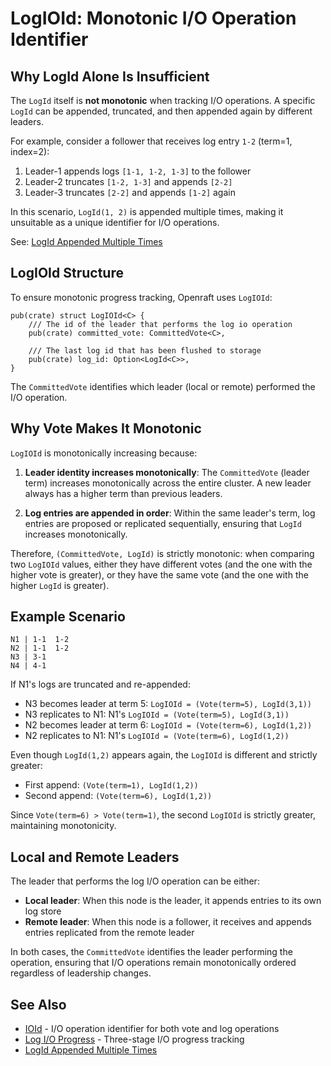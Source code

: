# LogIOId: Monotonic I/O Operation Identifier

## Why LogId Alone Is Insufficient

The `LogId` itself is **not monotonic** when tracking I/O operations. A specific `LogId` can be appended, truncated, and then appended again by different leaders.

For example, consider a follower that receives log entry `1-2` (term=1, index=2):
1. Leader-1 appends logs `[1-1, 1-2, 1-3]` to the follower
2. Leader-2 truncates `[1-2, 1-3]` and appends `[2-2]`
3. Leader-3 truncates `[2-2]` and appends `[1-2]` again

In this scenario, `LogId(1, 2)` is appended multiple times, making it unsuitable as a unique identifier for I/O operations.

See: [LogId Appended Multiple Times](crate::docs::protocol::replication::log_replication#logid-appended-multiple-times)

## LogIOId Structure

To ensure monotonic progress tracking, Openraft uses `LogIOId`:

```rust,ignore
pub(crate) struct LogIOId<C> {
    /// The id of the leader that performs the log io operation
    pub(crate) committed_vote: CommittedVote<C>,

    /// The last log id that has been flushed to storage
    pub(crate) log_id: Option<LogId<C>>,
}
```

The `CommittedVote` identifies which leader (local or remote) performed the I/O operation.

## Why Vote Makes It Monotonic

`LogIOId` is monotonically increasing because:

1. **Leader identity increases monotonically**: The `CommittedVote` (leader term) increases monotonically across the entire cluster. A new leader always has a higher term than previous leaders.

2. **Log entries are appended in order**: Within the same leader's term, log entries are proposed or replicated sequentially, ensuring that `LogId` increases monotonically.

Therefore, `(CommittedVote, LogId)` is strictly monotonic: when comparing two `LogIOId` values, either they have different votes (and the one with the higher vote is greater), or they have the same vote (and the one with the higher `LogId` is greater).

## Example Scenario

```text
N1 | 1-1  1-2
N2 | 1-1  1-2
N3 | 3-1
N4 | 4-1
```

If N1's logs are truncated and re-appended:
- N3 becomes leader at term 5: `LogIOId = (Vote(term=5), LogId(3,1))`
- N3 replicates to N1: N1's `LogIOId = (Vote(term=5), LogId(3,1))`
- N2 becomes leader at term 6: `LogIOId = (Vote(term=6), LogId(1,2))`
- N2 replicates to N1: N1's `LogIOId = (Vote(term=6), LogId(1,2))`

Even though `LogId(1,2)` appears again, the `LogIOId` is different and strictly greater:
- First append: `(Vote(term=1), LogId(1,2))`
- Second append: `(Vote(term=6), LogId(1,2))`

Since `Vote(term=6) > Vote(term=1)`, the second `LogIOId` is strictly greater, maintaining monotonicity.

## Local and Remote Leaders

The leader that performs the log I/O operation can be either:
- **Local leader**: When this node is the leader, it appends entries to its own log store
- **Remote leader**: When this node is a follower, it receives and appends entries replicated from the remote leader

In both cases, the `CommittedVote` identifies the leader performing the operation, ensuring that I/O operations remain monotonically ordered regardless of leadership changes.

## See Also

- [IOId](crate::docs::data::io_id) - I/O operation identifier for both vote and log operations
- [Log I/O Progress](crate::docs::data::log_io_progress) - Three-stage I/O progress tracking
- [LogId Appended Multiple Times](crate::docs::protocol::replication::log_replication#logid-appended-multiple-times)

